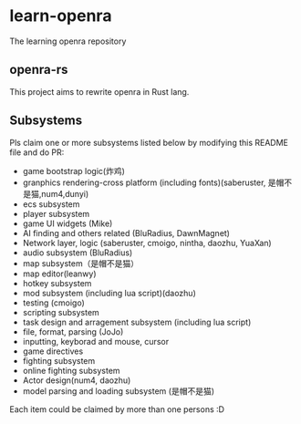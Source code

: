 # learn-openra
The learning openra repository

## openra-rs

This project aims to rewrite openra in Rust lang.

## Subsystems

Pls claim one or more subsystems listed below by modifying this README file and do PR:

- game bootstrap logic(炸鸡)
- granphics rendering-cross platform (including fonts)(saberuster, 是帽不是猫,num4,dunyi)
- ecs subsystem
- player subsystem
- game UI widgets (Mike)
- AI finding and others related (BluRadius, DawnMagnet)
- Network layer, logic (saberuster, cmoigo, nintha, daozhu, YuaXan)
- audio subsystem (BluRadius)
- map subsystem（是帽不是猫）
- map editor(leanwy)
- hotkey subsystem
- mod subsystem (including lua script)(daozhu)
- testing (cmoigo)
- scripting subsystem
- task design and arragement subsystem (including lua script)
- file, format, parsing (JoJo)
- inputting, keyborad and mouse, cursor
- game directives
- fighting subsystem
- online fighting subsystem
- Actor design(num4, daozhu)
- model parsing and loading subsystem (是帽不是猫)

Each item could be claimed by more than one persons :D

